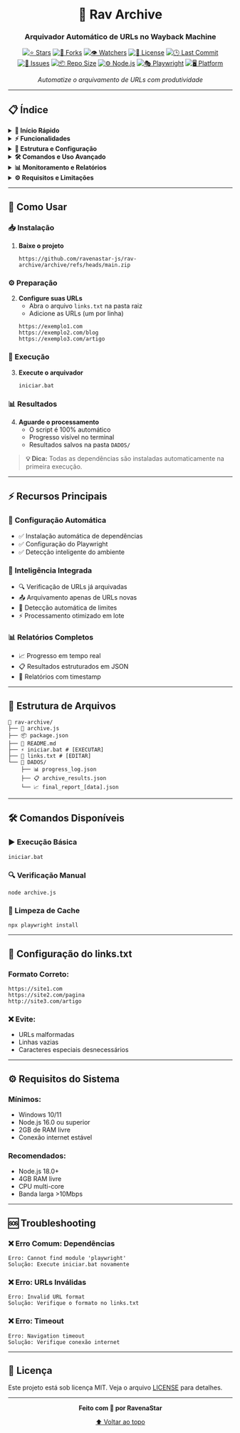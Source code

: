 <div align="center">

# 🤖 Rav Archive
### Arquivador Automático de URLs no Wayback Machine

[![⭐ Stars](https://img.shields.io/github/stars/ravenastar-js/rav-archive?style=for-the-badge&label=%E2%AD%90%20Stars&color=2d7445&logo=star&logoColor=white&labelColor=444&radius=10)](https://github.com/ravenastar-js/rav-archive/stargazers)
[![🔱 Forks](https://img.shields.io/github/forks/ravenastar-js/rav-archive?style=for-the-badge&label=%F0%9F%94%B1%20Forks&color=2d7445&logo=git&logoColor=white&labelColor=444&radius=10)](https://github.com/ravenastar-js/rav-archive/network/members)
[![👁️ Watchers](https://img.shields.io/github/watchers/ravenastar-js/rav-archive?style=for-the-badge&label=%F0%9F%91%81%EF%B8%8F%20Watchers&color=2d7445&logo=eye&logoColor=white&labelColor=444&radius=10)](https://github.com/ravenastar-js/rav-archive/watchers)
[![📄 License](https://img.shields.io/github/license/ravenastar-js/rav-archive?style=for-the-badge&label=%F0%9F%93%84%20License&color=2d7445&logo=book&logoColor=white&labelColor=444&radius=10)](https://github.com/ravenastar-js/rav-archive/blob/main/LICENSE)
[![🕒 Last Commit](https://img.shields.io/github/last-commit/ravenastar-js/rav-archive?style=for-the-badge&label=%F0%9F%95%92%20Last%20Commit&color=2d7445&logo=clock&logoColor=white&labelColor=444&radius=10)](https://github.com/ravenastar-js/rav-archive/commits/all)
[![🐞 Issues](https://img.shields.io/github/issues/ravenastar-js/rav-archive?style=for-the-badge&label=%F0%9F%90%9E%20Issues&color=2d7445&logo=bug&logoColor=white&labelColor=444&radius=10)](https://github.com/ravenastar-js/rav-archive/issues)
[![📦 Repo Size](https://img.shields.io/github/repo-size/ravenastar-js/rav-archive?style=for-the-badge&label=%F0%9F%93%A6%20Repo%20Size&color=2d7445&logo=database&logoColor=white&labelColor=444&radius=10)](https://github.com/ravenastar-js/rav-archive)
[![⚙️ Node.js](https://img.shields.io/badge/%E2%9A%99%EF%B8%8F%20Node.js-16.0%2B-green?style=for-the-badge&logo=nodedotjs&color=2d7445&logoColor=white&labelColor=444&radius=10)](https://nodejs.org/)
[![🎭 Playwright](https://img.shields.io/badge/%F0%9F%8E%AD%20Playwright-Latest-blue?style=for-the-badge&logo=playwright&color=2d7445&logoColor=white&labelColor=444&radius=10)](https://playwright.dev/)
[![🖥️ Platform](https://img.shields.io/badge/%F0%9F%96%A5%EF%B8%8F%20Platform-Windows-blue?style=for-the-badge&logo=windows&color=2d7445&logoColor=white&labelColor=444&radius=10)](https://github.com/ravenastar-js/wintools)

*Automatize o arquivamento de URLs com produtividade*

</div>

---

## 📋 Índice

<details>
<summary><strong>🚀 Início Rápido</strong></summary>

- [Como Usar](#-como-usar)
- [Instalação](#-instalação)
- [Primeiro Uso](#-primeiro-uso)

</details>

<details>
<summary><strong>⚡ Funcionalidades</strong></summary>

- [Recursos Principais](#-recursos-principais)
- [Características Técnicas](#-características-técnicas)

</details>

<details>
<summary><strong>📁 Estrutura e Configuração</strong></summary>

- [Estrutura de Arquivos](#-estrutura-de-arquivos)
- [Configuração do links.txt](#-configuração-do-linkstxt)
- [Formato JSON de Saída](#-formato-json-de-saída)

</details>

<details>
<summary><strong>🛠️ Comandos e Uso Avançado</strong></summary>

- [Comandos Disponíveis](#️-comandos-disponíveis)
- [Exemplos de Uso](#-exemplos-de-uso)
- [Troubleshooting](#-troubleshooting)

</details>

<details>
<summary><strong>📊 Monitoramento e Relatórios</strong></summary>

- [Saída do Terminal](#-saída-do-terminal)
- [Interpretando Resultados](#-interpretando-resultados)

</details>

<details>
<summary><strong>⚙️ Requisitos e Limitações</strong></summary>

- [Requisitos do Sistema](#️-requisitos-do-sistema)
- [Limitações Conhecidas](#-limitações-conhecidas)

</details>

---

## 🚀 Como Usar

### 📥 Instalação
1. **Baixe o projeto**
   ```
   https://github.com/ravenastar-js/rav-archive/archive/refs/heads/main.zip
   ```

### ⚙️ Preparação
2. **Configure suas URLs**
   - Abra o arquivo `links.txt` na pasta raiz
   - Adicione as URLs (um por linha)
   ```
   https://exemplo1.com
   https://exemplo2.com/blog
   https://exemplo3.com/artigo
   ```

### 🚀 Execução
3. **Execute o arquivador**
   ```
   iniciar.bat
   ```

### 📊 Resultados
4. **Aguarde o processamento**
   - O script é 100% automático
   - Progresso visível no terminal
   - Resultados salvos na pasta `DADOS/`

> **💡 Dica:** Todas as dependências são instaladas automaticamente na primeira execução.

---

## ⚡ Recursos Principais

### 🔧 **Configuração Automática**
- ✅ Instalação automática de dependências
- ✅ Configuração do Playwright
- ✅ Detecção inteligente do ambiente

### 🧠 **Inteligência Integrada**
- 🔍 Verificação de URLs já arquivadas
- 📤 Arquivamento apenas de URLs novas
- 🚫 Detecção automática de limites
- ⚡ Processamento otimizado em lote

### 📊 **Relatórios Completos**
- 📈 Progresso em tempo real
- 📋 Resultados estruturados em JSON
- 🎯 Relatórios com timestamp

---

## 📁 Estrutura de Arquivos

```
📁 rav-archive/
├── 📄 archive.js
├── 📦 package.json
├── 📖 README.md
├── ⚡ iniciar.bat # [EXECUTAR]
├── 📝 links.txt # [EDITAR]
└── 📁 DADOS/
    ├── 📊 progress_log.json
    ├── 📋 archive_results.json
    └── 📈 final_report_[data].json
```

---

## 🛠️ Comandos Disponíveis

### ▶️ Execução Básica
```
iniciar.bat
```

### 🔍 Verificação Manual
```
node archive.js
```

### 🧹 Limpeza de Cache
```
npx playwright install
```

---

## 📝 Configuração do links.txt

### Formato Correto:
```
https://site1.com
https://site2.com/pagina
http://site3.com/artigo
```

### ❌ Evite:
- URLs malformadas
- Linhas vazias
- Caracteres especiais desnecessários

---

## ⚙️ Requisitos do Sistema

### Mínimos:
- Windows 10/11
- Node.js 16.0 ou superior
- 2GB de RAM livre
- Conexão internet estável

### Recomendados:
- Node.js 18.0+
- 4GB RAM livre
- CPU multi-core
- Banda larga >10Mbps

---

## 🆘 Troubleshooting

### ❌ Erro Comum: Dependências
```
Erro: Cannot find module 'playwright'
Solução: Execute iniciar.bat novamente
```

### ❌ Erro: URLs Inválidas
```
Erro: Invalid URL format
Solução: Verifique o formato no links.txt
```

### ❌ Erro: Timeout
```
Erro: Navigation timeout
Solução: Verifique conexão internet
```

---

## 📄 Licença

Este projeto está sob licença MIT. Veja o arquivo [LICENSE](LICENSE) para detalhes.

---

<div align="center">

**Feito com 💚 por RavenaStar**

[⬆ Voltar ao topo](#-rav-archive)

</div>